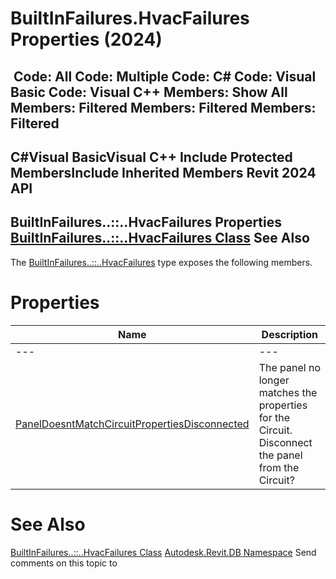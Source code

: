# BuiltInFailures.HvacFailures Properties (2024)

﻿
 Code: All Code: Multiple Code: C# Code: Visual Basic Code: Visual C++  Members: Show All Members: Filtered Members: Filtered Members: Filtered   
---  
C#Visual BasicVisual C++
Include Protected MembersInclude Inherited Members
Revit 2024 API  
---  
BuiltInFailures..::..HvacFailures Properties  
[BuiltInFailures..::..HvacFailures Class](13e47c44-4f44-6746-ab58-528ad3b0ada3.md "BuiltInFailures.HvacFailures Class") See Also  
---  
The [BuiltInFailures..::..HvacFailures](13e47c44-4f44-6746-ab58-528ad3b0ada3.md "BuiltInFailures.HvacFailures Class") type exposes the following members.
# Properties
| Name | Description |
| --- | --- |
| --- | --- | --- |
| [PanelDoesntMatchCircuitPropertiesDisconnected](623ab858-69e5-6c57-5c67-58f2daee2002.md "PanelDoesntMatchCircuitPropertiesDisconnected Property") | The panel no longer matches the properties for the Circuit. Disconnect the panel from the Circuit? |

# See Also
[BuiltInFailures..::..HvacFailures Class](13e47c44-4f44-6746-ab58-528ad3b0ada3.md "BuiltInFailures.HvacFailures Class")
[Autodesk.Revit.DB Namespace](87546ba7-461b-c646-cbb1-2cb8f5bff8b2.md "Autodesk.Revit.DB Namespace")
Send comments on this topic to 